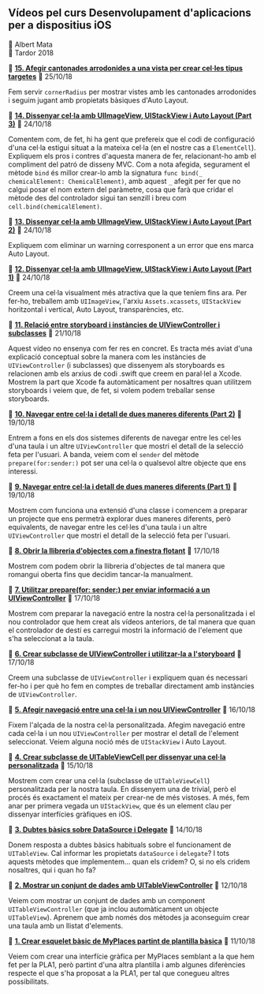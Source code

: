 ## Vídeos pel curs Desenvolupament d'aplicacions per a dispositius iOS

<div>👤 Albert Mata</div>
<div>📅 Tardor 2018</div>

📲 [__15. Afegir cantonades arrodonides a una vista per crear cel·les tipus targetes__](https://www.youtube.com/watch?v=4in4skNGgg8) 🔗 25/10/18

Fem servir `cornerRadius` per mostrar vistes amb les cantonades arrodonides i seguim jugant amb propietats bàsiques d'Auto Layout.

📲 [__14. Dissenyar cel·la amb UIImageView, UIStackView i Auto Layout (Part 3)__](https://www.youtube.com/watch?v=4in4skNGgg8) 🔗 24/10/18

Comentem com, de fet, hi ha gent que prefereix que el codi de configuració d'una cel·la estigui situat a la mateixa cel·la (en el nostre cas a `ElementCell`). Expliquem els pros i contres d'aquesta manera de fer, relacionant-ho amb el compliment del patró de disseny MVC. Com a nota afegida, segurament el mètode `bind` és millor crear-lo amb la signatura `func bind(_ chemicalElement: ChemicalElement)`, amb aquest `_` afegit per fer que no calgui posar el nom extern del paràmetre, cosa que farà que cridar el mètode des del controlador sigui tan senzill i breu com `cell.bind(chemicalElement)`.

📲 [__13. Dissenyar cel·la amb UIImageView, UIStackView i Auto Layout (Part 2)__](https://www.youtube.com/watch?v=ny_9kDjdYys) 🔗 24/10/18

Expliquem com eliminar un warning corresponent a un error que ens marca Auto Layout.

📲 [__12. Dissenyar cel·la amb UIImageView, UIStackView i Auto Layout (Part 1)__](https://www.youtube.com/watch?v=SLQctjsP_Bw) 🔗 24/10/18

Creem una cel·la visualment més atractiva que la que teníem fins ara. Per fer-ho, treballem amb `UIImageView`, l'arxiu `Assets.xcassets`, `UIStackView` horitzontal i vertical, Auto Layout, transparències, etc.

📲 [__11. Relació entre storyboard i instàncies de UIViewController i subclasses__](https://www.youtube.com/watch?v=9_oWYB5bke4) 🔗 21/10/18

Aquest vídeo no ensenya com fer res en concret. Es tracta més aviat d'una explicació conceptual sobre la manera com les instàncies de `UIViewController` (i subclasses) que dissenyem als storyboards es relacionen amb els arxius de codi .swift que creem en paral·lel a Xcode. Mostrem la part que Xcode fa automàticament per nosaltres quan utilitzem storyboards i veiem que, de fet, si volem podem treballar sense storyboards.

📲 [__10. Navegar entre cel·la i detall de dues maneres diferents (Part 2)__](https://www.youtube.com/watch?v=TFH4b-wfhDc) 🔗 19/10/18

Entrem a fons en els dos sistemes diferents de navegar entre les cel·les d'una taula i un altre `UIViewController` que mostri el detall de la selecció feta per l'usuari. A banda, veiem com el `sender` del mètode `prepare(for:sender:)` pot ser una cel·la o qualsevol altre objecte que ens interessi.

📲 [__9. Navegar entre cel·la i detall de dues maneres diferents (Part 1)__](https://www.youtube.com/watch?v=1YYDt11yWgQ) 🔗 19/10/18

Mostrem com funciona una extensió d'una classe i comencem a preparar un projecte que ens permetrà explorar dues maneres diferents, però equivalents, de navegar entre les cel·les d'una taula i un altre `UIViewController` que mostri el detall de la selecció feta per l'usuari.

📲 [__8. Obrir la llibreria d'objectes com a finestra flotant__](https://www.youtube.com/watch?v=7QO8091E5k4) 🔗 17/10/18

Mostrem com podem obrir la llibreria d'objectes de tal manera que romangui oberta fins que decidim tancar-la manualment.

📲 [__7. Utilitzar prepare(for: sender:) per enviar informació a un UIViewController__](https://www.youtube.com/watch?v=vVK9R8gVOrE) 🔗 17/10/18

Mostrem com preparar la navegació entre la nostra cel·la personalitzada i el nou controlador que hem creat als vídeos anteriors, de tal manera que quan el controlador de destí es carregui mostri la informació de l'element que s'ha seleccionat a la taula.

📲 [__6. Crear subclasse de UIViewController i utilitzar-la a l'storyboard__](https://www.youtube.com/watch?v=wQHTfJbX9HI) 🔗 17/10/18

Creem una subclasse de `UIViewController` i expliquem quan és necessari fer-ho i per què ho fem en comptes de treballar directament amb instàncies de `UIViewController`. 

📲 [__5. Afegir navegació entre una cel·la i un nou UIViewController__](https://www.youtube.com/watch?v=8YpZ4KtJajY) 🔗 16/10/18

Fixem l'alçada de la nostra cel·la personalitzada. Afegim navegació entre cada cel·la i un nou `UIViewController` per mostrar el detall de l'element seleccionat. Veiem alguna noció més de `UIStackView` i Auto Layout.

📲 [__4. Crear subclasse de UITableViewCell per dissenyar una cel·la personalitzada__](https://www.youtube.com/watch?v=tu1jRishhYw) 🔗 15/10/18

Mostrem com crear una cel·la (subclasse de `UITableViewCell`) personalitzada per la nostra taula. En dissenyem una de trivial, però el procés és exactament el mateix per crear-ne de més vistoses. A més, fem anar per primera vegada un `UIStackView`, que és un element clau per dissenyar interfícies gràfiques en iOS.

📲 [__3. Dubtes bàsics sobre DataSource i Delegate__](https://www.youtube.com/watch?v=oPVBzuiDK9M) 🔗 14/10/18

Donem resposta a dubtes bàsics habituals sobre el funcionament de `UITableView`. Cal informar les propietats `dataSource` i `delegate`? I tots aquests mètodes que implementem... quan els cridem? O, si no els cridem nosaltres, qui i quan ho fa?

📲 [__2. Mostrar un conjunt de dades amb UITableViewController__](https://www.youtube.com/watch?v=ymo82HkMGbM) 🔗 12/10/18

Veiem com mostrar un conjunt de dades amb un component `UITableViewController` (que ja inclou automàticament un objecte `UITableView`). Aprenem que amb només dos mètodes ja aconseguim crear una taula amb un llistat d'elements.

📲 [__1. Crear esquelet bàsic de MyPlaces partint de plantilla bàsica__](https://www.youtube.com/watch?v=H8hCPuDTiEg) 🔗 11/10/18

Veiem com crear una interfície gràfica per MyPlaces semblant a la que hem fet per la PLA1, però partint d'una altra plantilla i amb algunes diferències respecte el que s'ha proposat a la PLA1, per tal que conegueu altres possibilitats.

